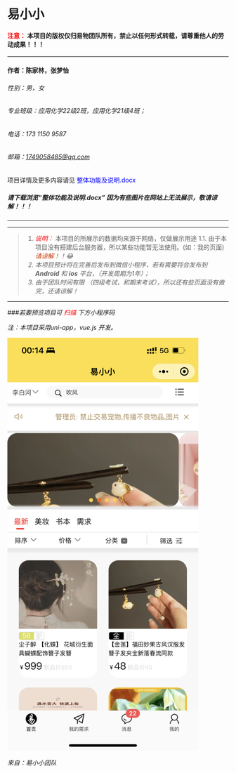 # 易小小
#### <font style=color:red> 注意：</font> 本项目的版权仅归易物团队所有，禁止以任何形式转载，请尊重他人的劳动成果！！！</font>
---
#### 作者：陈家林，张梦怡
###### 性别：男，女
###### 专业班级：应用化学22级2班，应用化学21级4班；
###### 电话：173 1150 9587
###### 邮箱：1749058485@qq.com
项目详情及更多内容请见 <font style="color:blue; font-size : '8px'"> 整体功能及说明.docx</font> 

##### 请下载浏览“整体功能及说明.docx” 因为有些图片在网站上无法展示，敬请谅解！！！
---

---
> 1. <font style=color:red><em>说明：</em> </font>本项目的所展示的数据均来源于网络，仅做展示用途
1.1. 由于本项目没有搭建后台服务器，所以某些功能暂无法使用。(如：我的页面)  
<font style="color:rgb(200,50,1)"><em> 请谅解！<em></font>！:joy:
>   2. 本项目预计将在完善后发布到微信小程序，若有需要将会发布到  **Android** 和 **ios** 平台，（开发周期为1年）；
>   3. 由于团队时间有限 （四级考试，和期末考试），所以还有些页面没有做完，还请谅解！
---


###若要预览项目可  <font style=color:red>扫描</font> 下方小程序码

注：本项目采用uni-app，vue.js 开发。

![Image](https://github.com/Ash-forward/Yixiaoxiao/blob/master/index.png)



来自：易小小团队
                                       
